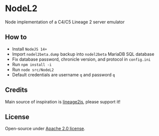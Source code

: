 # NodeL2
Node implementation of a C4/C5 Lineage 2 server emulator

<h2>How to</h2>

* Install `NodeJS 14+`
* Import `nodel2beta.dump` backup into `nodel2beta` MariaDB SQL database
* Fix database password, chronicle version, and protocol in `config.ini`
* Run `npm install -i`
* Run `node src/NodeL2`
* Default credentials are username `q` and password `q`

<h2>Credits</h2>

Main source of inspiration is <a href="https://github.com/lineage2js/lineage2js">lineage2js</a>, please support it!

<h2>License</h2>

Open-source under [Apache 2.0 license](https://www.apache.org/licenses/LICENSE-2.0).
